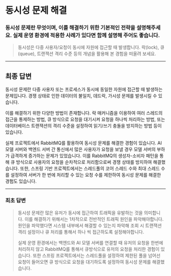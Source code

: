 # 동시성 문제 해결

### 동시성 문제란 무엇이며, 이를 해결하기 위한 기본적인 전략을 설명해주세요. 실제 운영 환경에 적용한 사례가 있다면 함께 설명해 주어도 좋습니다.

> 동시성은 다중 사용자/요청이 동시에 자원에 접근할 때 발생합니다. 락(lock), 큐(queue), 트랜잭션 격리 수준 등의 개념을 활용해 본 경험을 떠올려 보세요.

---

## 최종 답변

동시성 문제란 다중 사용자 또는 프로세스가 동시에 동일한 자원에 접근할 때 발생하는 문제입니다. 경쟁 상태로 인한 데이터의 불일치, 데드락, 가시성 문제를 발생시킬 수 있습니다.

이를 해결하기 위한 다양한 방법이 존재합니다. 락 매커니즘을 이용하여 여러 스레드의 접근을 통제하는 방법, 큐 방식으로 요청을 대기시켜 요청을 하나씩 처리하는 방법, 또는 데이터베이스 트랜잭션의 격리 수준을 설정하여 읽기/쓰기 충돌을 방지하는 방법 등이 있습니다.

실제 프로젝트에서 RabbitMQ를 활용하여 동시성 문제를 해결한 경험이 있습니다. AI 모델 서버와 백엔드 서버 간 통신에서 많은 사용자가 요청을 보낼 경우 모델 서버의 부하가 급격하게 증가하는 문제가 있었습니다. 이를 RabbitMQ의 생성자-소비자 패턴을 통해 큐 방식으로 사용자의 요청을 순차적으로 처리함으로써 경쟁 상태를 방지하여 해결했습니다. 또한, 스프링 기반 프로젝트에서는 스레드풀의 코어 스레드 수와 최대 스레드 수를 설정하여 서버가 한 번에 처리할 수 있는 요청 수를 제한하여 동시성 문제를 해결한 경험도 있습니다.

---

### 최초 답변
> 동시성 문제란 많은 유저가 동시에 접근하여 트래픽을 유발하는 것을 의미합니다. 이를 해결하기 위해서는 1차적으로 전반적인 트래픽 원인을 파악해야합니다.
원인을 파악했다면 시스템 내부에서 해결할 수 있는지 파악해 조회 시 트랜잭션 격리 설정이나 큐 처리를 통해서 하나 씩 접근하도록 설정해야합니다.
> 
> 실제 운영 환경에서는 백엔드와 AI 모델 서버를 연결할 때 유저의 요청을 한번에 처리하지 않고 RabbitMQ를 통해서 큐방식으로 유저의 요청을 처리한 경험이 있습니다.
또한 스프링 프로젝트에서는 스레드풀을 설정하여 제한된 풀을 넘어선 요청이 들어오면 큐 방식으로 요청을 대기하도록 설정하여 동시성 문제를 해결했습니다.
